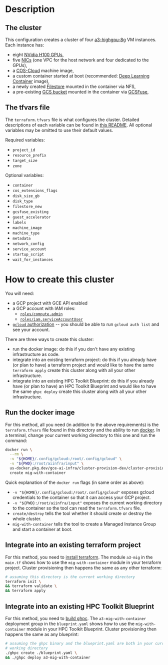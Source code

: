 # Description

## The cluster

This configuration creates a cluster of four
[a3-highgpu-8g](https://cloud.google.com/blog/products/compute/introducing-a3-supercomputers-with-nvidia-h100-gpus)
VM instances. Each instance has:
- eight [NVidia H100 GPUs](https://www.nvidia.com/en-us/data-center/h100/),
- five [NICs](https://cloud.google.com/vpc/docs/multiple-interfaces-concepts)
  (one VPC for the host network and four dedicated to the GPUs),
- a [COS-Cloud](https://cloud.google.com/container-optimized-os/docs) machine
  image,
- a custom container started at boot (recommended:
  [Deep Learning Container](https://cloud.google.com/deep-learning-containers)
  image),
- a newly created [Filestore](https://cloud.google.com/filestore) mounted in
  the container via NFS,
- a pre-existing [GCS bucket](https://cloud.google.com/storage) mounted in the
  container via [GCSFuse](https://cloud.google.com/storage/docs/gcs-fuse),

## The tfvars file

The `terraform.tfvars` file is what configures the cluster. Detailed descriptions of each variable can be found in [this README](../../../terraform/modules/cluster/mig-with-container/README.md). All optional variables may be omitted to use their default values.

Required variables:
- `project_id`
- `resource_prefix`
- `target_size`
- `zone`

Optional variables:
- `container`
- `cos_extensions_flags`
- `disk_size_gb`
- `disk_type`
- `filestore_new`
- `gcsfuse_existing`
- `guest_accelerator`
- `labels`
- `machine_image`
- `machine_type`
- `metadata`
- `network_config`
- `service_account`
- `startup_script`
- `wait_for_instances`

# How to create this cluster

You will need:
- a GCP project with GCE API enabled
- a GCP account with IAM roles:
  - [`roles/compute.admin`](https://cloud.google.com/iam/docs/understanding-roles#compute-engine-roles)
  - [`roles/iam.serviceAccountUser`](https://cloud.google.com/iam/docs/understanding-roles#iam.serviceAccountUser)
- [`gcloud` authorization](https://cloud.google.com/sdk/docs/authorizing) --
  you should be able to run `gcloud auth list` and see your account.

There are three ways to create this cluster:
- run the docker image: do this if you don't have any existing infrastructure
  as code.
- integrate into an existing terraform project: do this if you already have
  (or plan to have) a terraform project and would like to have the same
  `terraform apply` create this cluster along with all your other
  infrastructure.
- integrate into an existing HPC Toolkit Blueprint: do this if you already have
  (or plan to have) an HPC Toolkit Blueprint and would like to have the same
  `ghpc deploy` create this cluster along with all your other infrastructure.

## Run the docker image

For this method, all you need (in addition to the above requirements) is the
`terraform.tfvars` file found in this directory and the ability to run
[docker](https://www.docker.com/). In a terminal, change your current working
directory to this one and run the command:
```bash
docker run \
  --rm \
  -v "${HOME}/.config/gcloud:/root/.config/gcloud" \
  -v "${PWD}:/root/aiinfra/input" \
  us-docker.pkg.dev/gce-ai-infra/cluster-provision-dev/cluster-provision-image:latest \
  create mig-with-container
```

Quick explanation of the `docker run` flags (in same order as above):
- `-v "${HOME}/.config/gcloud:/root/.config/gcloud"` exposes gcloud credentials
  to the container so that it can access your GCP project.
- `-v "${PWD}:/root/aiinfra/input"` exposes the current working directory to
  the container so the tool can read the `terraform.tfvars` file.
- `create/destroy` tells the tool whether it should create or destroy the whole
  cluster.
- `mig-with-container` tells the tool to create a Managed Instance Group and
  start a container at boot.

## Integrate into an existing terraform project

For this method, you need to
[install terraform](https://developer.hashicorp.com/terraform/downloads).
The module `a3-mig` in the `main.tf` shows how to use the `mig-with-container`
module in your terraform project. Cluster provisioning then happens the same as
any other terraform:
```bash
# assuming this directory is the current working directory
terraform init \
&& terraform validate \
&& terraform apply
```

## Integrate into an existing HPC Toolkit Blueprint

For this method, you need to
[build ghpc](https://github.com/GoogleCloudPlatform/hpc-toolkit#quickstart).
The `a3-mig-with-container` deployment group in the `blueprint.yaml` shows how
to use the `mig-with-container` module in your HPC Toolkit Blueprint. Cluster
provisioning then happens the same as any blueprint:
```bash
# assuming the ghpc binary and the blueprint.yaml are both in your current
# working directory
./ghpc create ./blueprint.yaml \
&& ./ghpc deploy a3-mig-with-container
```
